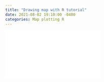 ```yaml
---
title: "Drawing map with R tutorial"
date: 2021-08-02 19:10:00 -0400
categories: Map plotting R
---
```

  
  
  
  
![bubblemap](/img/bubblemap.html)  
